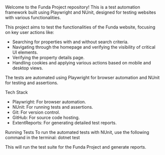 Welcome to the Funda Project repository! This is a test automation framework built using Playwright and NUnit, designed for testing websites with various functionalities.

This project aims to test the functionalities of the Funda website, focusing on key user actions like:
- Searching for properties with and without search criteria.
- Navigating through the homepage and verifying the visibility of critical UI elements.
- Verifying the property details page.
- Handling cookies and applying various actions based on mobile and desktop views.

The tests are automated using Playwright for browser automation and NUnit for testing and assertions.

Tech Stack
- Playwright: For browser automation.
- NUnit: For running tests and assertions.
- Git: For version control.
- GitHub: For source code hosting.
- ExtentReports: For generating detailed test reports.

Running Tests
To run the automated tests with NUnit, use the following command in the terminal: dotnet test

This will run the test suite for the Funda Project and generate reports.
